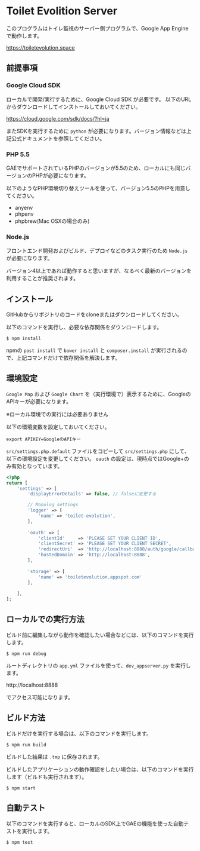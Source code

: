 # Toilet Evolition Server

このプログラムはトイレ監視のサーバー側プログラムで、Google App Engine で動作します。

https://toiletevolution.space

## 前提事項

### Google Cloud SDK

ローカルで開発/実行するために、Google Cloud SDK が必要です。
以下のURLからダウンロードしてインストールしておいてください。

https://cloud.google.com/sdk/docs/?hl=ja

またSDKを実行するために `python` が必要になります。バージョン情報などは上記公式ドキュメントを参照してください。

### PHP 5.5

GAEでサポートされているPHPのバージョンが5.5のため、ローカルにも同じバージョンのPHPが必要になります。

以下のようなPHP環境切り替えツールを使って、バージョン5.5のPHPを用意してください。

- anyenv
- phpenv
- phpbrew(Mac OSXの場合のみ)

### Node.js

フロントエンド開発およびビルド、デプロイなどのタスク実行のため `Node.js` が必要になります。

バージョン4以上であれば動作すると思いますが、なるべく最新のバージョンを利用することが推奨されます。

## インストール

GitHubからリポジトリのコードをcloneまたはダウンロードしてください。

以下のコマンドを実行し、必要な依存関係をダウンロードします。

```
$ npm install
```

npmの `post install` で `bower install` と `composer.install` が実行されるので、上記コマンドだけで依存関係を解決します。

## 環境設定

`Google Map` および `Google Chart` を（実行環境で）表示するために、GoogleのAPIキーが必要になります。

※ローカル環境での実行には必要ありません

以下の環境変数を設定しておいてください。

```
export APIKEY=GoogleのAPIキー
```

`src/settings.php.default` ファイルをコピーして `src/settings.php` にして、以下の環境設定を変更してください。
`oauth` の設定は、現時点ではGoogle+のみ有効となっています。

```php
<?php
return [
    'settings' => [
        'displayErrorDetails' => false, // falseに変更する

        // Monolog settings
        'logger' => [
            'name' => 'toilet-evolution',
        ],
        
        'oauth' => [
            'clientId'     => 'PLEASE SET YOUR CLIENT ID',
            'clientSecret' => 'PLEASE SET YOUR CLIENT SECRET',
            'redirectUri'  => 'http://localhost:8888/auth/google/callback', // PLEASE CHANGE URI
            'hostedDomain' => 'http://localhost:8888',                      // PLEASE CHANGE DOMAIN
        ],
        
        'storage' => [
            'name' => 'toiletevolution.appspot.com'
        ],
        
    ],
];
```

## ローカルでの実行方法

ビルド前に編集しながら動作を確認したい場合などには、以下のコマンドを実行します。

```
$ npm run debug
```

ルートディレクトリの `app.yml` ファイルを使って、`dev_appserver.py` を実行します。

http://localhost:8888

でアクセス可能になります。

## ビルド方法

ビルドだけを実行する場合は、以下のコマンドを実行します。

```
$ npm run build
```

ビルドした結果は `.tmp` に保存されます。

ビルドしたアプリケーションの動作確認をしたい場合は、以下のコマンドを実行します（ビルドも実行されます）。

```
$ npm start
```

## 自動テスト

以下のコマンドを実行すると、ローカルのSDK上でGAEの機能を使った自動テストを実行します。

```
$ npm test
```


